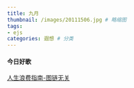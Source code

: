 ```yaml
---
title: 九月
thumbnail: /images/20111506.jpg # 略缩图
tags:
- ejs
categories: 遐想 # 分类
---
```


#### 今日好歌
[人生浪费指南-图链无关](https://music.163.com/song?id=1438531668&userid=117530754)



